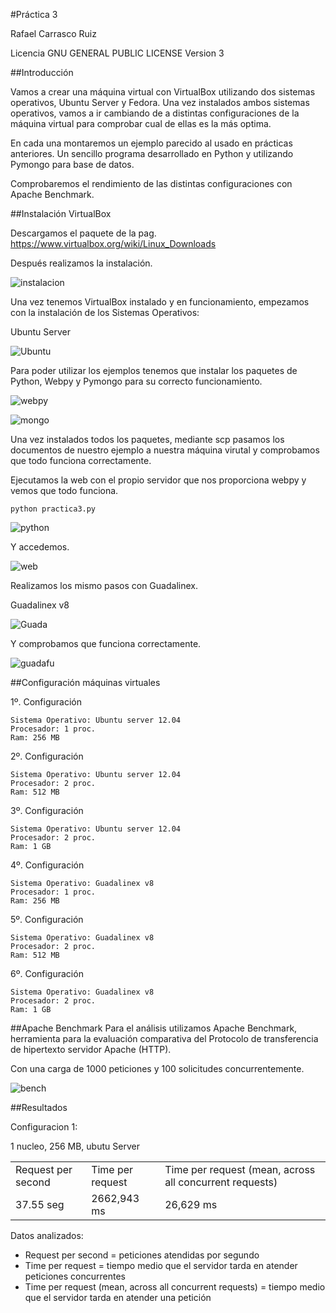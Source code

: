 #Práctica 3

Rafael Carrasco Ruiz

Licencia GNU GENERAL PUBLIC LICENSE Version 3 


##Introducción

Vamos a crear una máquina virtual con VirtualBox utilizando dos sistemas operativos, Ubuntu Server y Fedora. Una vez instalados ambos sistemas operativos, vamos a ir cambiando de a distintas configuraciones de la máquina virtual para comprobar cual de ellas es la más optima.

En cada una montaremos un ejemplo parecido al usado en prácticas anteriores. Un sencillo programa desarrollado en Python y utilizando Pymongo para base de datos.

Comprobaremos el rendimiento de las distintas configuraciones con Apache Benchmark.


##Instalación VirtualBox

Descargamos el paquete de la pag. https://www.virtualbox.org/wiki/Linux_Downloads

Después realizamos la instalación.

  ![instalacion](https://dl.dropbox.com/s/68p29yt0eux56w5/virtual.png)
  

Una vez tenemos VirtualBox instalado y en funcionamiento, empezamos con la instalación de los Sistemas Operativos:

  Ubuntu Server
  
  ![Ubuntu](https://dl.dropbox.com/s/f1gu5vsoave6hu5/instSOUb.png)
  

Para poder utilizar los ejemplos tenemos que instalar los paquetes de Python, Webpy y Pymongo para su correcto funcionamiento.
  
  ![webpy](https://dl.dropbox.com/s/1spebp2m8gesyb5/webpyUbu.png)
  
  ![mongo](https://dl.dropbox.com/s/mqkwapnsaf5kxq7/mongo.png)
  
Una vez instalados todos los paquetes, mediante scp pasamos los documentos de nuestro ejemplo a nuestra máquina virutal y comprobamos que todo funciona correctamente.

  Ejecutamos la web con el propio servidor que nos proporciona webpy y vemos que todo funciona.
  
  `python practica3.py`
  
  ![python](https://dl.dropbox.com/s/obdizkarwr6y3s3/correct.png)
  
  Y accedemos.
  
  ![web](https://dl.dropbox.com/s/au5b4jjizf42dvz/funciona.png?m=)
  

Realizamos los mismo pasos con Guadalinex.

Guadalinex v8
  
  ![Guada](https://dl.dropbox.com/s/wkju96yavmjbue2/instguada.png)
  
Y comprobamos que funciona correctamente.

  ![guadafu](https://dl.dropbox.com/s/gy7l9au5wu60kzv/guadfun.png)

##Configuración máquinas virtuales

1º. Configuración
    
    Sistema Operativo: Ubuntu server 12.04
    Procesador: 1 proc.
    Ram: 256 MB
  
2º. Configuración

    Sistema Operativo: Ubuntu server 12.04
    Procesador: 2 proc.
    Ram: 512 MB

3º. Configuración

    Sistema Operativo: Ubuntu server 12.04
    Procesador: 2 proc.
    Ram: 1 GB

4º. Configuración

    Sistema Operativo: Guadalinex v8
    Procesador: 1 proc.
    Ram: 256 MB

5º. Configuración

    Sistema Operativo: Guadalinex v8
    Procesador: 2 proc.
    Ram: 512 MB

6º. Configuración

    Sistema Operativo: Guadalinex v8
    Procesador: 2 proc.
    Ram: 1 GB
  
##Apache Benchmark
Para el análisis utilizamos Apache Benchmark, herramienta para la evaluación comparativa del Protocolo de transferencia de hipertexto servidor Apache (HTTP).

Con una carga de 1000 peticiones y 100 solicitudes concurrentemente.

 ![bench](https://dl.dropbox.com/s/5v92gsd50fanius/bench.png)

##Resultados


Configuracion 1: 

  1 nucleo, 256 MB, ubutu Server

<table>
    <tr>
        <td>Request per second</td>
        <td>Time per request</td>
        <td>Time per request (mean, across all concurrent requests)</td>
    </tr>
    <tr>
        <td>37.55 seg</td>
        <td>2662,943 ms</td>
        <td>26,629 ms</td>
    </tr>
</table>


Datos analizados:

* Request per second = peticiones atendidas por segundo
* Time per request = tiempo medio que el servidor tarda en atender peticiones concurrentes
* Time per request (mean, across all concurrent requests) = tiempo medio que el servidor tarda en atender una petición



